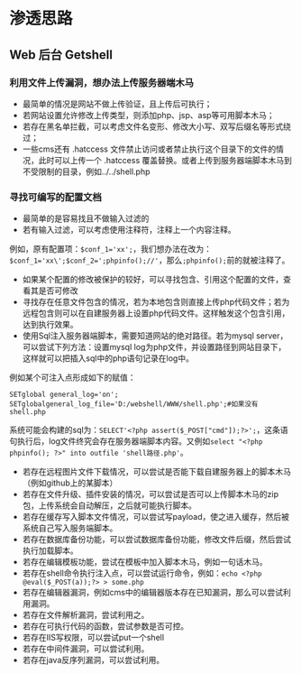 # 渗透思路

## Web 后台 Getshell

### 利用文件上传漏洞，想办法上传服务器端木马
- 最简单的情况是网站不做上传验证，且上传后可执行；
- 若网站设置允许修改上传类型，则添加php、jsp、asp等可用脚本木马；
- 若存在黑名单拦截，可以考虑文件名变形、修改大小写、双写后缀名等形式绕过；
- 一些cms还有 .hatccess 文件禁止访问或者禁止执行这个目录下的文件的情况，此时可以上传一个 .hatccess 覆盖替换。或者上传到服务器端脚本木马到不受限制的目录，例如../../shell.php

### 寻找可编写的配置文档

- 最简单的是容易找且不做输入过滤的
- 若有输入过滤，可以考虑使用注释符，注释上一个内容注释。

例如，原有配置项：```$conf_1='xx';```，我们想办法在改为：```$conf_1='xx\';$conf_2=';phpinfo();//'```，那么`;phpinfo();`前的就被注释了。

- 如果某个配置的修改被保护的较好，可以寻找包含、引用这个配置的文件，查看其是否可修改
- 寻找存在任意文件包含的情况，若为本地包含则直接上传php代码文件；若为远程包含则可以在自建服务器上设置php代码文件。这样触发这个包含引用，达到执行效果。
- 使用Sql注入服务器端脚本，需要知道网站的绝对路径。若为mysql server，可以尝试下列方法：设置mysql  log为php文件，并设置路径到网站目录下，这样就可以把插入sql中的php语句记录在log中。

例如某个可注入点形成如下的赋值：
```
SETglobal general_log='on';
SETglobalgeneral_log_file='D:/webshell/WWW/shell.php';#如果没有shell.php
```

系统可能会构建的sql为：```SELECT'<?php assert($_POST["cmd"]);?>';```，这条语句执行后，log文件终究会存在服务器端脚本内容。又例如```select "<?php phpinfo(); ?>" into outfile 'shell路径.php'```。

- 若存在远程图片文件下载情况，可以尝试是否能下载自建服务器上的脚本木马（例如github上的某脚本）
- 若存在文件升级、插件安装的情况，可以尝试是否可以上传脚本木马的zip包，上传系统会自动解压，之后就可能执行脚本。
- 若存在缓存写入脚本文件情况，可以尝试写payload，使之进入缓存，然后被系统自己写入服务端脚本。
- 若存在数据库备份功能，可以尝试数据库备份功能，修改文件后缀，然后尝试执行加载脚本。
- 若存在编辑模板功能，尝试在模板中加入脚本木马，例如一句话木马。
- 若存在shell命令执行注入点，可以尝试运行命令，例如：```echo <?php @eval($_POST(a));?> > some.php```
- 若存在编辑器漏洞，例如cms中的编辑器版本存在已知漏洞，那么可以尝试利用漏洞。
- 若存在文件解析漏洞，尝试利用之。
- 若存在可执行代码的函数，尝试参数是否可控。
- 若存在IIS写权限，可以尝试put一个shell
- 若存在中间件漏洞，可以尝试利用。
- 若存在java反序列漏洞，可以尝试利用。


